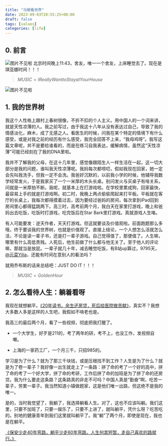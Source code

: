 ```yaml
---
title: "马眼看世界"
date: 2023-09-03T20:55:25+08:00
draft: false
tags: [values]
categories: [life]
---
```

## 0. 前言

![图片不见啦](https://cdn.mahaoliang.tech/images/202309032341812.jpg)
北京时间晚上11:43，舍友，唯一一个舍友，上床睡觉去了。现在是琪亚娜时间！！！

>$MUSIC=I Really Want to Stay at Your House$

![图片不见啦](https://cdn.mahaoliang.tech/images/202309032345326.jpg)

## 1. 我的世界树

我这个人性格上跟村上春树很像，不折不扣的个人主义。用中国人的一个词来讲，就是天性凉薄的人。我之前写过，由于我这十八年从没有表达过自己，导致了我的情感淡化，麻木，成了无感之人。看医生的时候，问我在某个特定的情境下有什么感受，或是对我之前的经历有什么感受，我完全回答不上来，“我母鸡呀”。我写这篇文章呢，并不是要给谁看的，而是在练习自我表达，缓解病情，虽然这“天性凉薄”可能已经刻在了我的DNA里啦。

我并不了解我的父母，在这十几年里，感觉像跟陌生人一样生活在一起，这一切大部分是我的问题，谁叫我天性凉薄呢。我妈每次都唠叨，假如我现在回家，她一定会先叫我洗手，但我一定不会洗。我爸好沉默的，以前我小学的时候，他辅导我数学经常发火，于是我家买了一个一米厚的木头长桌。别问发火与买桌子有啥关系，问就是一米厚拍不断。我呢，就基本上在打游戏啦。在学校里累成狗，回家最快，最容易上手的就是打游戏啊。初二时，我晚上两点偷偷爬起来打平板。平板就在客厅的长桌上，我每次都得摸着过去，因为要经过爸妈的房间，每次拿到iPad回到房间里心都得猛跳两下。高三时，高考前两个月，我白天在家里打游戏，晚上和爸妈出去吃饭，吃饭时打游戏，吃完饭后在Star Bark里打游戏。真就游戏人生咯。

有人可能要发：逆天作者，天天打游戏。但这就要谈及价值观啦。前面跑题那么多哦，终于要谈我的世界树，也就是价值观了。直接上结论，一个人想怎么活就怎么活，不论是读一辈子书，还是打一辈子游戏。自己觉得值了，那便值了。人生嘛，哪里有什么高低贵贱。人死后，他生前做了什么都与他无关了。至于他人的评论嘛，那就当是放屁。一辈子就几十年，减去睡觉吃饭，有B站up算过，9795天，[@元菜Yilia](https://www.bilibili.com/video/BV1BB4y167Ep)，还能有时间在意别人的看法吗？

就用乔布斯的话来总结吧：JUST DO IT！！！

>$MUSIC=Golden Hour$

## 2. 怎么看待人生：躺着看呀

我现在就想躺平。[《20年读书，余生还房贷，死后给医院做贡献》](https://www.bilibili.com/video/BV1dh411L72m)，真实不？我想大多数人多是这样的人生吧，我假如不啃老也是。

我高三的最后两个月，看了一些视频，彻底把我打醒了。

- 一个大学生，好歹是211的，考了两年的研，考不上，也没工作，发视频自嘲。

- 上海的一家药工厂，一个月三千，只招985的。

学习是为了什么？就为了那三千块钱，或是压根找不到工作？人生是为了什么？就是为了卷一辈子？我好像一出生就走上了一条路：拼了命的考了一个好的高中，拼了命的考了一个好大学，拼了命的考研，工作后拼了命的加班是为了拼了命的还房贷。我为什么要走这条路？这条路真的非走不可吗？中国人真是“勤奋”啊，吃苦一辈子，劳累一辈子。我当然知道小镇做题家，这是他们唯一出路，但这绝不是我的唯一。

是的，当时我觉望了，我躺了，我选择躺看人生。对了，这也不应该叫躺。我们这里，只要不加班了，只要一娱乐了，只要不上进了，就叫躺平，凭什么呀？吃苦吃的。别地的健康青年到我们这里就叫躺平了。我“躺”了两个月，即使是现在，我也是在躺平。

[《保安少走40年弯路，躺平少走60年弯路，人生何其短暂，走自己喜欢的路就行。》](https://www.bilibili.com/video/BV18H4y1Q79p)
